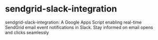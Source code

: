 # sendgrid-slack-integration
sendgrid-slack-integration: A Google Apps Script enabling real-time SendGrid email event notifications in Slack. Stay informed on email opens and clicks seamlessly
